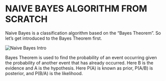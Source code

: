 # NAIVE BAYES ALGORITHM FROM SCRATCH

Naive Bayes is a classification algorithm based on the “Bayes Theorem”. So let’s get introduced to the Bayes Theorem first.

![Naive Bayes Intro](https://user-images.githubusercontent.com/40186859/178624935-599a6618-4c3a-47d6-9232-4df5a673712c.jpg)

Bayes Theorem is used to find the probability of an event occurring given the probability of another event that has already occurred. Here B is the evidence and A is the hypothesis. Here P(A) is known as prior, P(A/B) is posterior, and P(B/A) is the likelihood.


